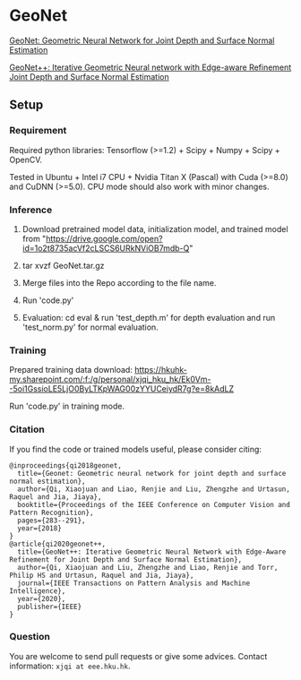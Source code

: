 # GeoNet
[GeoNet: Geometric Neural Network for Joint Depth and Surface Normal Estimation](http://openaccess.thecvf.com/content_cvpr_2018/papers/Qi_GeoNet_Geometric_Neural_CVPR_2018_paper.pdf)

[GeoNet++: Iterative Geometric Neural network with Edge-aware Refinement Joint Depth and Surface Normal Estimation](https://ieeexplore.ieee.org/document/9184024)

## Setup

### Requirement
Required python libraries: Tensorflow (>=1.2) + Scipy + Numpy + Scipy + OpenCV.

Tested in Ubuntu + Intel i7 CPU + Nvidia Titan X (Pascal) with Cuda (>=8.0) and CuDNN (>=5.0). CPU mode should also work with minor changes.


### Inference
1. Download pretrained model data, initialization model, and trained model from "https://drive.google.com/open?id=1o2t8735acVf2cLSCS6URkNViOB7mdb-Q"

2. tar xvzf GeoNet.tar.gz

3. Merge files into the Repo according to the file name.

4. Run 'code.py'

5. Evaluation: cd eval & run 'test_depth.m' for depth evaluation and run 'test_norm.py' for normal evaluation.

### Training
Prepared training data download: https://hkuhk-my.sharepoint.com/:f:/g/personal/xjqi_hku_hk/Ek0Vm--5oi1GssioLE5LjO0ByLTKpWAG00zYYUCeiydR7g?e=8kAdLZ

Run 'code.py' in training mode.


### Citation

If you find the code or trained models useful, please consider citing:

```
@inproceedings{qi2018geonet,
  title={Geonet: Geometric neural network for joint depth and surface normal estimation},
  author={Qi, Xiaojuan and Liao, Renjie and Liu, Zhengzhe and Urtasun, Raquel and Jia, Jiaya},
  booktitle={Proceedings of the IEEE Conference on Computer Vision and Pattern Recognition},
  pages={283--291},
  year={2018}
}
@article{qi2020geonet++,
  title={GeoNet++: Iterative Geometric Neural Network with Edge-Aware Refinement for Joint Depth and Surface Normal Estimation},
  author={Qi, Xiaojuan and Liu, Zhengzhe and Liao, Renjie and Torr, Philip HS and Urtasun, Raquel and Jia, Jiaya},
  journal={IEEE Transactions on Pattern Analysis and Machine Intelligence},
  year={2020},
  publisher={IEEE}
}

```

### Question

You are welcome to send pull requests or give some advices. Contact information: `xjqi at eee.hku.hk`.
